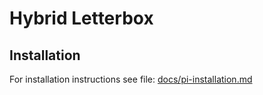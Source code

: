 # Hybrid Letterbox

## Installation

For installation instructions see file: [docs/pi-installation.md](docs/pi-installation.md)